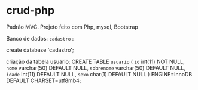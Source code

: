 # crud-php
Padrão MVC.
Projeto feito com Php, mysql, Bootstrap

Banco de dados: `cadastro` :

create database 'cadastro';

criação da tabela usuario:
CREATE TABLE `usuario` (
  `id` int(11) NOT NULL,
  `nome` varchar(50) DEFAULT NULL,
  `sobrenome` varchar(50) DEFAULT NULL,
  `idade` int(11) DEFAULT NULL,
  `sexo` char(1) DEFAULT NULL
) ENGINE=InnoDB DEFAULT CHARSET=utf8mb4;
